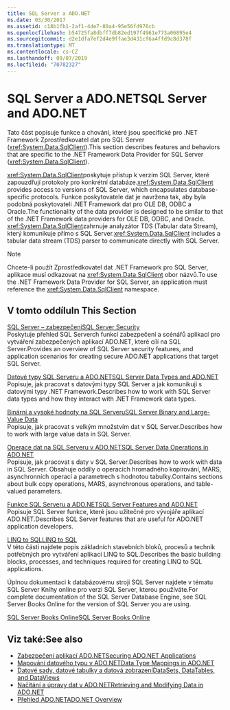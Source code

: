 ```yaml
---
title: SQL Server a ADO.NET
ms.date: 03/30/2017
ms.assetid: c18b1fb1-2af1-4de7-80a4-95e56fd976cb
ms.openlocfilehash: b54725fa8dbff7db82ed197f4961e773a06895e4
ms.sourcegitcommit: d2e1dfa7ef2d4e9ffae3d431cf6a4ffd9c8d378f
ms.translationtype: MT
ms.contentlocale: cs-CZ
ms.lasthandoff: 09/07/2019
ms.locfileid: "70782327"
---
```

# <a name="sql-server-and-adonet"></a><span data-ttu-id="4ebec-102">SQL Server a ADO.NET</span><span class="sxs-lookup"><span data-stu-id="4ebec-102">SQL Server and ADO.NET</span></span>
<span data-ttu-id="4ebec-103">Tato část popisuje funkce a chování, které jsou specifické pro .NET Framework Zprostředkovatel dat pro SQL Server (<xref:System.Data.SqlClient>).</span><span class="sxs-lookup"><span data-stu-id="4ebec-103">This section describes features and behaviors that are specific to the .NET Framework Data Provider for SQL Server (<xref:System.Data.SqlClient>).</span></span>  
  
 <span data-ttu-id="4ebec-104"><xref:System.Data.SqlClient>poskytuje přístup k verzím SQL Server, které zapouzdřují protokoly pro konkrétní databáze.</span><span class="sxs-lookup"><span data-stu-id="4ebec-104"><xref:System.Data.SqlClient> provides access to versions of SQL Server, which encapsulates database-specific protocols.</span></span> <span data-ttu-id="4ebec-105">Funkce poskytovatele dat je navržena tak, aby byla podobná poskytovateli .NET Framework dat pro OLE DB, ODBC a Oracle.</span><span class="sxs-lookup"><span data-stu-id="4ebec-105">The functionality of the data provider is designed to be similar to that of the .NET Framework data providers for OLE DB, ODBC, and Oracle.</span></span> <span data-ttu-id="4ebec-106"><xref:System.Data.SqlClient>zahrnuje analyzátor TDS (Tabular data Stream), který komunikuje přímo s SQL Server.</span><span class="sxs-lookup"><span data-stu-id="4ebec-106"><xref:System.Data.SqlClient> includes a tabular data stream (TDS) parser to communicate directly with SQL Server.</span></span>  
  
> [!NOTE]
> <span data-ttu-id="4ebec-107">Chcete-li použít Zprostředkovatel dat .NET Framework pro SQL Server, aplikace musí odkazovat na <xref:System.Data.SqlClient> obor názvů.</span><span class="sxs-lookup"><span data-stu-id="4ebec-107">To use the .NET Framework Data Provider for SQL Server, an application must reference the <xref:System.Data.SqlClient> namespace.</span></span>  
  
## <a name="in-this-section"></a><span data-ttu-id="4ebec-108">V tomto oddílu</span><span class="sxs-lookup"><span data-stu-id="4ebec-108">In This Section</span></span>  
 [<span data-ttu-id="4ebec-109">SQL Server – zabezpečení</span><span class="sxs-lookup"><span data-stu-id="4ebec-109">SQL Server Security</span></span>](sql-server-security.md)  
 <span data-ttu-id="4ebec-110">Poskytuje přehled SQL Serverch funkcí zabezpečení a scénářů aplikací pro vytváření zabezpečených aplikací ADO.NET, které cílí na SQL Server.</span><span class="sxs-lookup"><span data-stu-id="4ebec-110">Provides an overview of SQL Server security features, and application scenarios for creating secure ADO.NET applications that target SQL Server.</span></span>  
  
 [<span data-ttu-id="4ebec-111">Datové typy SQL Serveru a ADO.NET</span><span class="sxs-lookup"><span data-stu-id="4ebec-111">SQL Server Data Types and ADO.NET</span></span>](sql-server-data-types.md)  
 <span data-ttu-id="4ebec-112">Popisuje, jak pracovat s datovými typy SQL Server a jak komunikují s datovými typy .NET Framework.</span><span class="sxs-lookup"><span data-stu-id="4ebec-112">Describes how to work with SQL Server data types and how they interact with .NET Framework data types.</span></span>  
  
 [<span data-ttu-id="4ebec-113">Binární a vysoké hodnoty na SQL Serveru</span><span class="sxs-lookup"><span data-stu-id="4ebec-113">SQL Server Binary and Large-Value Data</span></span>](sql-server-binary-and-large-value-data.md)  
 <span data-ttu-id="4ebec-114">Popisuje, jak pracovat s velkým množstvím dat v SQL Server.</span><span class="sxs-lookup"><span data-stu-id="4ebec-114">Describes how to work with large value data in SQL Server.</span></span>  
  
 [<span data-ttu-id="4ebec-115">Operace dat na SQL Serveru v ADO.NET</span><span class="sxs-lookup"><span data-stu-id="4ebec-115">SQL Server Data Operations in ADO.NET</span></span>](sql-server-data-operations.md)  
 <span data-ttu-id="4ebec-116">Popisuje, jak pracovat s daty v SQL Server.</span><span class="sxs-lookup"><span data-stu-id="4ebec-116">Describes how to work with data in SQL Server.</span></span> <span data-ttu-id="4ebec-117">Obsahuje oddíly o operacích hromadného kopírování, MARS, asynchronních operací a parametrech s hodnotou tabulky.</span><span class="sxs-lookup"><span data-stu-id="4ebec-117">Contains sections about bulk copy operations, MARS, asynchronous operations, and table-valued parameters.</span></span>  
  
 [<span data-ttu-id="4ebec-118">Funkce SQL Serveru a ADO.NET</span><span class="sxs-lookup"><span data-stu-id="4ebec-118">SQL Server Features and ADO.NET</span></span>](sql-server-features-and-adonet.md)  
 <span data-ttu-id="4ebec-119">Popisuje SQL Server funkce, které jsou užitečné pro vývojáře aplikací ADO.NET.</span><span class="sxs-lookup"><span data-stu-id="4ebec-119">Describes SQL Server features that are useful for ADO.NET application developers.</span></span>  
  
 [<span data-ttu-id="4ebec-120">LINQ to SQL</span><span class="sxs-lookup"><span data-stu-id="4ebec-120">LINQ to SQL</span></span>](./linq/index.md)  
 <span data-ttu-id="4ebec-121">V této části najdete popis základních stavebních bloků, procesů a technik potřebných pro vytváření aplikací LINQ to SQL.</span><span class="sxs-lookup"><span data-stu-id="4ebec-121">Describes the basic building blocks, processes, and techniques required for creating LINQ to SQL applications.</span></span>  
  
 <span data-ttu-id="4ebec-122">Úplnou dokumentaci k databázovému stroji SQL Server najdete v tématu SQL Server Knihy online pro verzi SQL Server, kterou používáte.</span><span class="sxs-lookup"><span data-stu-id="4ebec-122">For complete documentation of the SQL Server Database Engine, see SQL Server Books Online for the version of SQL Server you are using.</span></span>  
  
 [<span data-ttu-id="4ebec-123">SQL Server Books Online</span><span class="sxs-lookup"><span data-stu-id="4ebec-123">SQL Server Books Online</span></span>](/sql/sql-server/sql-server-technical-documentation)  
  
## <a name="see-also"></a><span data-ttu-id="4ebec-124">Viz také:</span><span class="sxs-lookup"><span data-stu-id="4ebec-124">See also</span></span>

- [<span data-ttu-id="4ebec-125">Zabezpečení aplikací ADO.NET</span><span class="sxs-lookup"><span data-stu-id="4ebec-125">Securing ADO.NET Applications</span></span>](../securing-ado-net-applications.md)
- [<span data-ttu-id="4ebec-126">Mapování datového typu v ADO.NET</span><span class="sxs-lookup"><span data-stu-id="4ebec-126">Data Type Mappings in ADO.NET</span></span>](../data-type-mappings-in-ado-net.md)
- [<span data-ttu-id="4ebec-127">Datové sady, datové tabulky a datová zobrazení</span><span class="sxs-lookup"><span data-stu-id="4ebec-127">DataSets, DataTables, and DataViews</span></span>](../dataset-datatable-dataview/index.md)
- [<span data-ttu-id="4ebec-128">Načítání a úpravy dat v ADO.NET</span><span class="sxs-lookup"><span data-stu-id="4ebec-128">Retrieving and Modifying Data in ADO.NET</span></span>](../retrieving-and-modifying-data.md)
- [<span data-ttu-id="4ebec-129">Přehled ADO.NET</span><span class="sxs-lookup"><span data-stu-id="4ebec-129">ADO.NET Overview</span></span>](../ado-net-overview.md)
